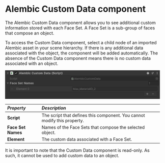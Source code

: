 # Alembic Custom Data component

The Alembic Custom Data component allows you to see additional custom information stored with each Face Set. A Face Set is a sub-group of faces that compose an object.

To access the Custom Data component, select a child node of an imported Alembic asset in your scene hierarchy. If there is any additional data associated with the object, the component will be added automatically. The absence of the Custom Data component means there is no custom data associated with an object.

![Alembic Custom Data component options](images/abc_custom_data.png)

| ***Property*** | ***Description*** |
|:---|:---|
| **Script**        | The script that defines this component. You cannot modify this property. |
| **Face Set Names** | Names of the Face Sets that compose the selected object. |
| **Element**        | The custom data associated with a Face Set.                |

It is important to note that the Custom Data component is read-only. As such, it cannot be used to add custom data to an object.
